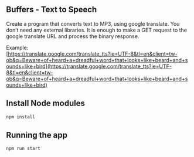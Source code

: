 ## Buffers - Text to Speech

Create a program that converts text to MP3, using google translate. You don’t need any external libraries.
It is enough to make a GET request to the google translate URL and process the binary response.

Example:  
[https://translate.google.com/translate_tts?ie=UTF-8&tl=en&client=tw-ob&q=Beware+of+heard+a+dreadful+word+that+looks+like+beard+and+sounds+like+bird](https://translate.google.com/translate_tts?ie=UTF-8&tl=en&client=tw-ob&q=Beware+of+heard+a+dreadful+word+that+looks+like+beard+and+sounds+like+bird)

## Install Node modules

```bash
npm install
```

## Running the app

```bash
npm run start
```
